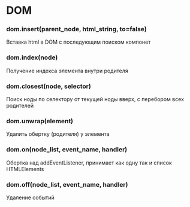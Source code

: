 # DOM

### dom.insert(parent_node, html_string, to=false)
Вставка html в DOM с последующим поиском компонет

### dom.index(node)
Получение индекса элемента внутри родителя

### dom.closest(node, selector)
Поиск ноды по селектору от текущей ноды вверх, с перебором всех родителей

### dom.unwrap(element)
Удалить обертку (родителя) у элемента

### dom.on(node_list, event_name, handler)
Обертка над addEventListener, принимает как одну так и список HTMLElements

### dom.off(node_list, event_name, handler)
Удаление событий